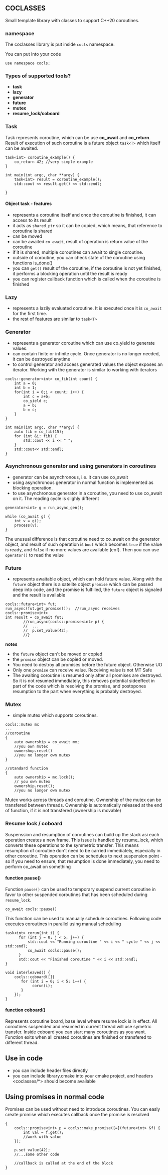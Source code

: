 ## COCLASSES

Small template library with classes to support C++20 coroutines.

### namespace

The coclasses library is put inside `cocls` namespace.

You can put into your code

```
use namespace cocls;
```

### Types of supported tools?

* **task** 
* **lazy**
* **generator**
* **future**
* **mutex**
* **resume_lock/coboard**


### Task

Task represents coroutine, which can be use **co_await** and  **co_return**. Result of execution of
such coroutine is a future object `task<T>` which itself can be awaited. 

```
task<int> coroutine_example() {
    co_return 42; //very simple example
}

int main(int argc, char **argv) {
    task<int> result = coroutine_example();
    std::cout << result.get() << std::endl;

}
```

#### Object task<T> - features

* represents a coroutine itself and once the coroutine is finished, it can access to its result
* it acts as `shared_ptr` so it can be copied, which means, that reference to coroutine is shared
* can be moved
* can be awaited `co_await`, result of operation is return value of the coroutine
* if it is shared, multiple coroutines can await to single coroutine.
* outside of coroutine, you can check state of the coroutine using functions is_done()
* you can `get()` result of the coroutine, if the coroutine is not yet finished, it performs a blocking operation until the result is ready
* you can register callback function which is called when the coroutine is finished

### Lazy

* represents a lazily evaluated coroutine. It is executed once it is `co_await` for the first time. 
* the rest of features are similar to `task<T>`



### Generator

* represents a generator coroutine which can use co_yield to generate values. 
* can contain finite or infinite cycle. Once generator is no longer needed, it can be destroyed anytime
* to control generator and access generated values the object exposes an iterator. Working with the generator is similar to working with iterators

```
cocls::generator<int> co_fib(int count) {
    int a = 0;
    int b = 1;
    for(int i = 0;i < count; i++) {
        int c = a+b;        
        co_yield c;
        a = b;
        b = c;
    }
}

int main(int argc, char **argv) {
    auto fib = co_fib(15);
    for (int &i: fib) {
        std::cout << i << " ";
    }
    std::cout<< std::endl;
}

```

### Asynchronous generator and using generators in coroutines

* generator can be asynchronous, i.e. it can use co_await
* using asynchronous generator in normal function is implemented as blocking operation. 
* to use asynchronous generator in a coroutine, you need to use co_await on it. The reading
cycle is slighly different

```
generator<int> g = run_async_gen();

while (co_await g) {
    int v = g();
    process(v);
}
```

The unusual difference is that coroutine need to co_await on the generator object, and result
of such operation is `bool` which becomes `true` if the value is ready, and `false` if no
more values are available (eof). Then you can use `operator()` to read the value


### Future

* represents awaitable object, which can hold future value. Along with the `future` object there is a satelite object `promise` which can be passed deep into code, and the promise is fulfilled, the `future` object is signaled and the result is available

```
cocls::future<int> fut;
run_async(fut.get_promise());  //run_async receives cocls::promise<int>                    
int result = co_await fut;
        //run_async(cocls::promise<int> p) {
        //  ...
        //  p.set_value(42);
        //}
```

**notes** 
* the `future` object can't be moved or copied
* the `promise` object can be copied or moved.
* You need to destroy all promises before the future object. Otherwise UO
* Only one `promise` can receive value. Receiving value is not MT Safe
* The awaiting coroutine is resumed only after all promises are destroyed. So it is not resumed immediately, this removes potential sideeffect in part of the code which is resolving the promise, and postopones resumption to the part when everything is probably destroyed.


### Mutex

* simple mutex which supports coroutines. 

```
cocls::mutex mx
...
//coroutine
{
    auto ownership = co_await mx;
    //you own mutex
    ownershop.reset()
    //you no longer own mutex
}

//standard function
{
    auto ownership = mx.lock();
    // you own mutex
    ownership.reset();
    //you no longer own mutex
```
Mutex works across threads and coroutine. Ownership of the mutex can be transfered between
threads. Ownership is automatically released at the end of function, if it is not transfered
(ownership is movable)

### Resume lock / coboard

Suspenssion and resumption of coroutines can build up the stack asi each operation creates a new frame. This issue is handled by resume_lock, which converts these operations to the symmetric transfer. This means resumption of coroutine don't need to be carried immediately, especially
in other coroutine. This operation can be schedules to next suspension point - so if you need
to ensure, that resumption is done immediately, you need to perform co_await on something

#### function pause()

Function `pause()` can be used to temporary suspend current coroutine in favor to other suspended coroutines that has been scheduled during `resume_lock`. 

```
co_await cocls::pause()
```

This function can be used to manually schedule coroutines.  Following code executes coroutines in parallel using manual scheduling

```
task<int> corun(int i) {
      for (int j = 0; j < 5; j++) {
          std::cout << "Running coroutine " << i << " cycle " << j << std::endl;
          co_await cocls::pause();
      } 
      std::cout << "Finished coroutine " << i << std::endl;
}

void interleaved() {
    cocls::coboard([]{
       for (int i = 0; i < 5; i++) {
            corun(i);
       }     
    });
}
```

#### function coboard()

Represents coroutine board, base level where resume lock is in effect. All coroutines suspended and resumed in current thread will use symetric transfer. Inside coboard you can start many coroutines as you want. Function exits when all created coroutines are finished or transfered
to different thread.


## Use in code

* you can include header files directly
* you can include library.cmake into your cmake project, and headers <coclasses/*> should become available

## Using promises in normal code

Promises can be used without need to introduce coroutines. You can easly create promise which executes callback once the promise is resolved


```
{
    cocls::promise<int> p = cocls::make_promise([=](future<int> &f) {
        int val = f.get();
        //work with value   
    });
    
    p.set_value(42);
    //...some other code
    
    //callback is called at the end of the block
}
